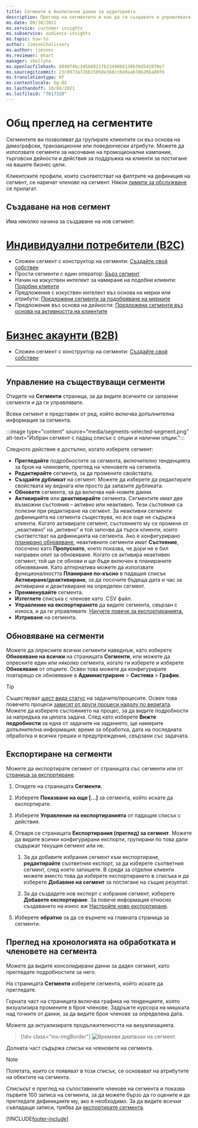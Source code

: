 ```yaml
---
title: Сегменти в Аналитични данни за аудиторията
description: Преглед на сегментите и как да ги създавате и управлявате.
ms.date: 09/30/2021
ms.service: customer-insights
ms.subservice: audience-insights
ms.topic: how-to
author: JimsonChalissery
ms.author: jimsonc
ms.reviewer: mhart
manager: shellyha
ms.openlocfilehash: 6840f4bc345b0821fb2349666130b39d542878e7
ms.sourcegitcommit: 23c8973a726b15050e368cc6e0aab78b266a89f6
ms.translationtype: HT
ms.contentlocale: bg-BG
ms.lasthandoff: 10/08/2021
ms.locfileid: "7617320"
---
```

# <a name="segments-overview"></a>Общ преглед на сегментите

Сегментите ви позволяват да групирате клиентите си въз основа на демографски, транзакционни или поведенчески атрибути. Можете да използвате сегменти за насочване на промоционални кампании, търговски дейности и действия за поддръжка на клиенти за постигане на вашите бизнес цели.

Клиентските профили, които съответстват на филтрите на дефиниция на сегмент, се наричат *членове* на сегмент. Някои [лимити за обслужване](service-limits.md) се прилагат.

## <a name="create-a-new-segment"></a>Създаване на нов сегмент

Има няколко начина за създаване на нов сегмент: 

# <a name="individual-customers-b2c"></a>[Индивидуални потребители (B2C)](#tab/b2c)

- Сложен сегмент с конструктор на сегменти: [Създайте свой собствен](segment-builder.md#create-a-new-segment) 
- Прости сегменти с един оператор: [Бърз сегмент](segment-builder.md#quick-segments) 
- Начин на изкуствен интелект за намиране на подобни клиенти: [Подобни клиенти](find-similar-customer-segments.md) 
- Предложения с изкуствен интелект въз основа на мерки или атрибути: [Предложени сегменти за подобряване на мерките](suggested-segments.md) 
- Предложения въз основа на дейности: [Предложени сегменти въз основа на активността на клиентите](suggested-segments-activity.md) 

# <a name="business-accounts-b2b"></a>[Бизнес акаунти (B2B)](#tab/b2b)

- Сложен сегмент с конструктор на сегменти: [Създайте свой собствен](segment-builder.md#create-a-new-segment)

---

## <a name="manage-existing-segments"></a>Управление на съществуващи сегменти

Отидете на **Сегменти** страница, за да видите всичките си запазени сегменти и да ги управлявате.

Всеки сегмент е представен от ред, който включва допълнителна информация за сегмента.

:::image type="content" source="media/segments-selected-segment.png" alt-text="Избран сегмент с падащ списък с опции и налични опции.":::

Следното действие е достъпно, когато изберете сегмент:

- **Прегледайте** подробностите за сегмента, включително тенденцията за броя на членовете, преглед на членовете на сегмента.
- **Редактирайте** сегмента, за да промените свойствата.
- **Създайте дубликат** на сегмент. Можете да изберете да редактирате свойствата му веднага или просто да запазите дубликата.
- **Обновете** сегмента, за да включва най-новите данни.
- **Активирайте** или **деактивирайте** сегмента. Сегментите имат две възможни състояния – активно или неактивно. Тези състояния са полезни при редактиране на сегмент. За неактивни сегменти дефиницията на сегмента съществува, но все още не съдържа клиенти. Когато активирате сегмент, състоянието му се променя от „неактивно“ на „активно“ и той започва да търси клиенти, които съответстват на дефиницията на сегмента. Ако е конфигурирано [планирано обновяване](system.md#schedule-tab), неактивните сегменти имат **Състояние**, посочено като **Пропуснато**, което показва, че дори не е бил направен опит за обновяване. Когато се активира неактивен сегмент, той ще се обнови и ще бъде включен в планираните обновявания.
  Като алтернатива можете да използвате функционалността **Планиране по-късно** в падащия списък **Активиране/деактивиране**, за да посочите бъдеща дата и час за активиране и деактивиране на определен сегмент.
- **Преименувайте** сегмента.
- **Изтеглете** списъка с членове като .CSV файл.
- **Управление на експортирането** да видите сегмента, свързан с износа, и да ги управлявате. [Научете повече за експортиранията.](export-destinations.md)
- **Изтриване** на сегмента.

## <a name="refresh-segments"></a>Обновяване на сегменти

Можете да опресните всички сегменти наведнъж, като изберете **Обновяване на всички** на страницата **Сегменти**, или можете да опресните един или няколко сегмента, когато ги изберете и изберете **Обновяване** от опциите. Освен това можете да конфигурирате повтарящо се обновяване в **Администриране** > **Система** > **График**.

> [!TIP]
> Съществуват [шест вида статус](system.md#status-types) на задачите/процесите. Освен това повечето процеси [зависят от други процеси надолу по веригата](system.md#refresh-policies). Можете да изберете състоянието на процес, за да видите подробности за напредъка на цялата задача. След като изберете **Вижте подробности** за една от задачите на заданието, ще намерите допълнителна информация: време за обработка, дата на последната обработка и всички грешки и предупреждения, свързани със задачата.

## <a name="export-segments"></a>Експортиране на сегменти

Можете да експортирате сегмент от страницата със сегменти или от [страница за експортиране](export-destinations.md). 

1. Отидете на страницата **Сегменти**.

1. Изберете **Показване на още [...]** за сегмента, който искате да експортирате.

1. Изберете **Управление на експортиранията** от падащия списък с действия.

1. Отваря се страницата **Експортирания (преглед) за сегмент**. Можете да видите всички конфигурирани експорти, групирани по това дали съдържат текущия сегмент или не.

   1. За да добавите избрания сегмент към експортиране, **редактирайте** съответния експорт, за да изберете съответния сегмент, след което запишете. В среди за отделни клиенти можете вместо това да изберете експортирането в списъка и да изберете **Добавяне на сегмент** за постигане на същия резултат.

   1. За да създадете нов експорт с избрания сегмент, изберете **Добавете експортиране**. За повече информация относно създаването на износ вж [Настройте ново експортиране](export-destinations.md#set-up-a-new-export).

1. Изберете **обратно** за да се върнете на главната страница за сегменти.

## <a name="view-processing-history-and-segment-members"></a>Преглед на хронологията на обработката и членовете на сегмента

Можете да видите консолидирани данни за даден сегмент, като прегледате подробностите за него.

На страницата **Сегменти** изберете сегмента, който искате да прегледате.

Горната част на страницата включва графика на тенденциите, която визуализира промените в броя членове. Задръжте курсора на мишката над точките от данни, за да видите броя членове за определена дата.

Можете да актуализирате продължителността на визуализацията.

> [!div class="mx-imgBorder"]
> ![Времеви диапазон на сегмент.](media/segment-time-range.png "Времеви диапазон на сегмент")

Долната част съдържа списък на членовете на сегмента.

> [!NOTE]
> Полетата, които се появяват в този списък, се основават на атрибутите на обектите на сегмента.
>
>Списъкът е преглед на съпоставените членове на сегмента и показва първите 100 записа на сегмента, за да можете бързо да го оцените и да прегледате дефинициите му, ако е необходимо. За да видите всички съвпадащи записи, трябва да [експортирате сегмента](export-destinations.md).

[!INCLUDE[footer-include](../includes/footer-banner.md)] 
